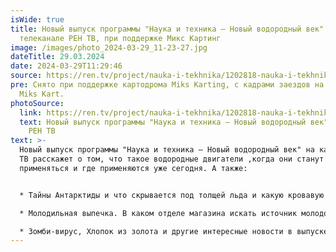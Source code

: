 ```yaml
---
isWide: true
title: Новый выпуск программы "Наука и техника — Новый водородный век" на
  телеканале РЕН ТВ, при поддержке Микс Картинг
image: /images/photo_2024-03-29_11-23-27.jpg
dateTitle: 29.03.2024
date: 2024-03-29T11:29:46
source: https://ren.tv/project/nauka-i-tekhnika/1202818-nauka-i-tekhnika-novyi-vodorodnyi-vek-24-03-2024
pre: Снято при поддержке картодрома Miks Karting, с кадрами заездов на картах
  Miks Kart.
photoSource:
  link: https://ren.tv/project/nauka-i-tekhnika/1202818-nauka-i-tekhnika-novyi-vodorodnyi-vek-24-03-2024
  text: Новый выпуск программы "Наука и техника — Новый водородный век" на канале
    РЕН ТВ
text: >-
  Новый выпуск программы "Наука и техника — Новый водородный век" на канале РЕН
  ТВ расскажет о том, что такое водородные двигатели ,когда они станут массово
  применяться и где применяются уже сегодня. А также:


  * Тайны Антарктиды и что скрывается под толщей льда и какую кровавую тайну разгадывают учёные?

  * Молодильная выпечка. В каком отделе магазина искать источник молодости?

  * Зомби-вирус, Хлопок из золота и другие интересные новости в выпуске.
---
```

